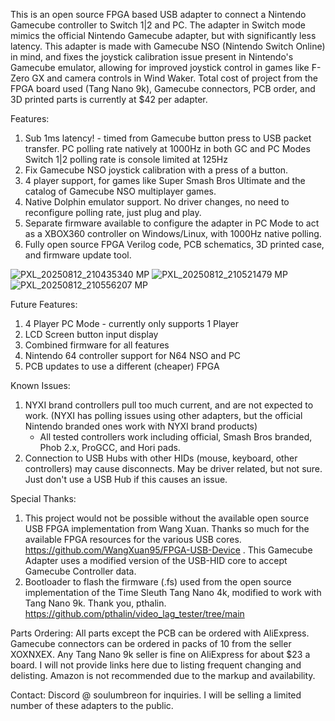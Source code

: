 This is an open source FPGA based USB adapter to connect a Nintendo Gamecube controller to Switch 1|2 and PC. The adapter in Switch mode mimics the official Nintendo Gamecube adapter, but with significantly less latency. This adapter is made with Gamecube NSO (Nintendo Switch Online) in mind, and fixes the joystick calibration issue present in Nintendo's Gamecube emulator, allowing for improved joystick control in games like F-Zero GX and camera controls in Wind Waker. Total cost of project from the FPGA board used (Tang Nano 9k), Gamecube connectors, PCB order, and 3D printed parts is currently at $42 per adapter.

Features: <br>
1. Sub 1ms latency! - timed from Gamecube button press to USB packet transfer.
     PC polling rate natively at 1000Hz in both GC and PC Modes <br>     Switch 1|2 polling rate is console limited at 125Hz
3. Fix Gamecube NSO joystick calibration with a press of a button. 
4. 4 player support, for games like Super Smash Bros Ultimate and the catalog of Gamecube NSO multiplayer games.
5. Native Dolphin emulator support. No driver changes, no need to reconfigure polling rate, just plug and play.
6. Separate firmware available to configure the adapter in PC Mode to act as a XBOX360 controller on Windows/Linux, with 1000Hz native polling.
7. Fully open source FPGA Verilog code, PCB schematics, 3D printed case, and firmware update tool.
   
![PXL_20250812_210435340 MP](https://github.com/user-attachments/assets/6a2e6cdd-a9af-49cd-94a5-abf7ec3f653b)
![PXL_20250812_210521479 MP](https://github.com/user-attachments/assets/0defaece-58ec-45e0-8d86-69b8bbf838ce)
![PXL_20250812_210556207 MP](https://github.com/user-attachments/assets/4f49512a-7d50-471b-9d27-b3cb9da89b82)

Future Features: <br>
1. 4 Player PC Mode - currently only supports 1 Player
2. LCD Screen button input display
3. Combined firmware for all features
4. Nintendo 64 controller support for N64 NSO and PC
5. PCB updates to use a different (cheaper) FPGA

Known Issues: <br>
1. NYXI brand controllers pull too much current, and are not expected to work. (NYXI has polling issues using other adapters, but the official Nintendo branded ones work with NYXI brand products)
     - All tested controllers work including official, Smash Bros branded, Phob 2.x, ProGCC, and Hori pads.
2. Connection to USB Hubs with other HIDs (mouse, keyboard, other controllers) may cause disconnects. May be driver related, but not sure. Just don't use a USB Hub if this causes an issue.

Special Thanks: <br>
1. This project would not be possible without the available open source USB FPGA implementation from Wang Xuan. Thanks so much for the available FPGA resources for the various USB cores.                     https://github.com/WangXuan95/FPGA-USB-Device . This Gamecube Adapter uses a modified version of the USB-HID core to accept Gamecube Controller data. <br>
2. Bootloader to flash the firmware (.fs) used from the open source implementation of the Time Sleuth Tang Nano 4k, modified to work with Tang Nano 9k. Thank you, pthalin.                     https://github.com/pthalin/video_lag_tester/tree/main <br>

Parts Ordering:
All parts except the PCB can be ordered with AliExpress. Gamecube connectors can be ordered in packs of 10 from the seller XOXNXEX. Any Tang Nano 9k seller is fine on AliExpress for about $23 a board. I will not provide links here due to listing frequent changing and delisting. Amazon is not recommended due to the markup and availability. 

Contact: Discord @ soulumbreon for inquiries. I will be selling a limited number of these adapters to the public.
